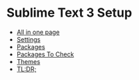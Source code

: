 Sublime Text 3 Setup
====================

- [All in one page](sublime3.md)
- [Settings](settings.md)
- [Packages](packages.md)
- [Packages To Check](packages-to-do.md)
- [Themes](themes.md)
- [TL:DR;](tldr.md)